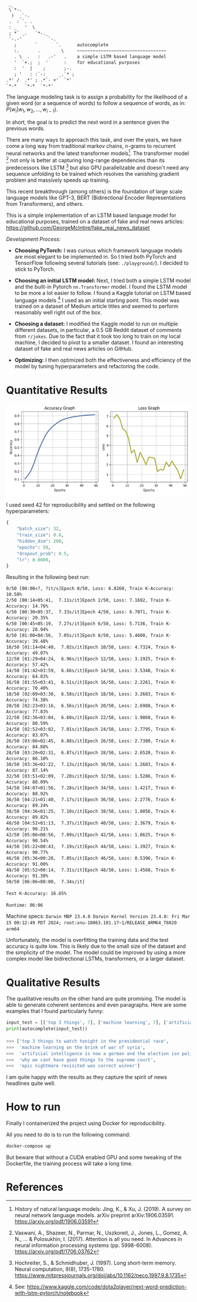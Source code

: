<!--

**Student**: 11912007, Yahya JABARY

**Topic**: 3.2.3: Deep Learning for Image/Text Classification, Next-word prediction (Language Modelling) using Deep Learning
-->

```
 _
 \`*-.
  )  _`-.
 .  : `. .
 : _   '  \
 ; *` _.   `*-._
 `-.-'          `-.
   ;       `       `.      autocomplete
   :.       .        \     ~~~~~~~~~~~~~~~~~~~~~~~~~~~~~~~~~~
   . \  .   :   .-'   .    a simple LSTM based language model
   '  `+.;  ;  '      :    for educational purposes
   :  '  |    ;       ;-.
   ; '   : :`-:     _.`* ;
.*' /  .*' ; .*`- +'  `*'
`*-*   `*-*  `*-*'
```

The language modeling task is to assign a probability for the likelihood of a given word (or a sequence of words) to follow a sequence of words, as in: $P(w_i | w_1, w_2, \ldots, w_{i-1})$.

In short, the goal is to predict the next word in a sentence given the previous words.

There are many ways to approach this task, and over the years, we have come a long way from traditional markov chains, n-grams to recurrent neural networks and the latest transformer models[^fst]. The transformer model [^attention] not only is better at capturing long-range dependencies than its predecessors like LSTM [^lstm] but also GPU parallelizable and doesn't need any sequence unfolding to be trained which resolves the vanishing gradient problem and massively speeds up training.

This recent breakthrough (among others) is the foundation of large scale language models like GPT-3, BERT (Bidirectional Encoder Representations from Transformers), and others.

This is a simple implementation of an LSTM based language model for educational purposes, trained on a dataset of fake and real news articles: https://github.com/GeorgeMcIntire/fake_real_news_dataset

_Development Process_:

-   **Choosing PyTorch:** I was curious which framework language models are most elegant to be implemented in. So I tried both PyTorch and TensorFlow following several tutorials (see: `./playground/`). I decided to stick to PyTorch.

-   **Choosing an initial LSTM model:** Next, I tried both a simple LSTM model and the built-in Pytorch `nn.Transformer` model. I found the LSTM model to be more a lot easier to follow. I found a Kaggle tutorial on LSTM based language models [^kaggle] I used as an initial starting point. This model was trained on a dataset of Medium article titles and seemed to perform reasonably well right out of the box.

-   **Choosing a dataset:** I modified the Kaggle model to run on multiple different datasets, in particular, a 0.5 GB Reddit dataset of comments from `r/jokes`. Due to the fact that it took too long to train on my local machine, I decided to pivot to a smaller dataset. I found an interesting dataset of fake and real news articles on GitHub.

-   **Optimizing:** I then optimized both the effectiveness and efficiency of the model by tuning hyperparameters and refactoring the code.

# Quantitative Results

![](./assets/loss.png)

I used seed 42 for reproducibility and settled on the following hyperparameters:

```python
{
    "batch_size": 32,
    "train_size": 0.8,
    "hidden_dim": 200,
    "epochs": 50,
    "dropout_prob": 0.5,
    "lr": 0.0009,
}
```

Resulting in the following best run:

```
0/50 [00:00<?, ?it/s]Epoch 0/50, Loss: 6.8260, Train K-Accuracy: 10.58%
2/50 [00:14<05:41,  7.11s/it]Epoch 2/50, Loss: 7.1692, Train K-Accuracy: 14.76%
4/50 [00:30<05:37,  7.33s/it]Epoch 4/50, Loss: 6.7071, Train K-Accuracy: 20.35%
6/50 [00:45<05:19,  7.27s/it]Epoch 6/50, Loss: 5.7136, Train K-Accuracy: 28.94%
8/50 [01:00<04:56,  7.05s/it]Epoch 8/50, Loss: 5.4600, Train K-Accuracy: 39.48%
10/50 [01:14<04:40,  7.02s/it]Epoch 10/50, Loss: 4.7324, Train K-Accuracy: 49.07%
12/50 [01:29<04:24,  6.96s/it]Epoch 12/50, Loss: 3.1925, Train K-Accuracy: 57.42%
14/50 [01:42<03:59,  6.66s/it]Epoch 14/50, Loss: 3.5348, Train K-Accuracy: 64.83%
16/50 [01:55<03:41,  6.51s/it]Epoch 16/50, Loss: 2.2261, Train K-Accuracy: 70.40%
18/50 [02:09<03:30,  6.58s/it]Epoch 18/50, Loss: 3.2683, Train K-Accuracy: 74.38%
20/50 [02:23<03:16,  6.56s/it]Epoch 20/50, Loss: 2.6988, Train K-Accuracy: 77.83%
22/50 [02:36<03:04,  6.60s/it]Epoch 22/50, Loss: 1.9860, Train K-Accuracy: 80.59%
24/50 [02:52<03:02,  7.01s/it]Epoch 24/50, Loss: 2.7795, Train K-Accuracy: 83.07%
26/50 [03:06<02:45,  6.88s/it]Epoch 26/50, Loss: 2.7380, Train K-Accuracy: 84.88%
28/50 [03:20<02:31,  6.87s/it]Epoch 28/50, Loss: 2.6520, Train K-Accuracy: 86.10%
30/50 [03:36<02:22,  7.13s/it]Epoch 30/50, Loss: 1.2683, Train K-Accuracy: 87.14%
32/50 [03:51<02:09,  7.20s/it]Epoch 32/50, Loss: 1.5286, Train K-Accuracy: 88.09%
34/50 [04:07<01:56,  7.28s/it]Epoch 34/50, Loss: 1.4217, Train K-Accuracy: 88.92%
36/50 [04:21<01:40,  7.17s/it]Epoch 36/50, Loss: 2.2776, Train K-Accuracy: 89.24%
38/50 [04:36<01:25,  7.10s/it]Epoch 38/50, Loss: 1.8056, Train K-Accuracy: 89.82%
40/50 [04:52<01:13,  7.37s/it]Epoch 40/50, Loss: 2.3679, Train K-Accuracy: 90.21%
42/50 [05:06<00:56,  7.09s/it]Epoch 42/50, Loss: 1.8625, Train K-Accuracy: 90.54%
44/50 [05:22<00:43,  7.19s/it]Epoch 44/50, Loss: 1.3927, Train K-Accuracy: 90.77%
46/50 [05:36<00:28,  7.05s/it]Epoch 46/50, Loss: 0.5396, Train K-Accuracy: 91.00%
48/50 [05:52<00:14,  7.31s/it]Epoch 48/50, Loss: 1.4568, Train K-Accuracy: 91.30%
50/50 [06:06<00:00,  7.34s/it]

Test K-Accuracy: 16.65%

Runtime: 06:06
```

Machine specs: `Darwin MBP 23.4.0 Darwin Kernel Version 23.4.0: Fri Mar 15 00:12:49 PDT 2024; root:xnu-10063.101.17~1/RELEASE_ARM64_T6020 arm64`

Unfortunately, the model is overfitting the training data and the test accuracy is quite low. This is likely due to the small size of the dataset and the simplicity of the model. The model could be improved by using a more complex model like bidirectional LSTMs, transformers, or a larger dataset.

# Qualitative Results

The qualitative results on the other hand are quite promising. The model is able to generate coherent sentences and even paragraphs. Here are some examples that I found particularly funny:

```python
input_test = [['top 3 things', 7], ['machine learning', 7], ['artificial intelligence is now', 7], ['why we cant have good things', 4], ['epic', 5]]
print(autocomplete(input_test))

>>> ['top 3 things to watch tonight in the presidential race',
>>>  'machine learning on the brink of war of syria',
>>>  'artificial intelligence is now a german and the election isn politics',
>>>  'why we cant have good things to the supreme court',
>>>  'epic nightmare revisited was correct winner']
```

I am quite happy with the results as they capture the spirit of news headlines quite well.

# How to run

Finally I containerized the project using Docker for reproducibility.

All you need to do is to run the following command:

```bash
docker-compose up
```

But beware that without a CUDA enabled GPU and some tweaking of the Dockerfile, the training process will take a long time.

# References

[^fst]: History of natural language models: Jing, K., & Xu, J. (2019). A survey on neural network language models. arXiv preprint arXiv:1906.03591. https://arxiv.org/pdf/1906.03591
[^attention]: Vaswani, A., Shazeer, N., Parmar, N., Uszkoreit, J., Jones, L., Gomez, A. N., ... & Polosukhin, I. (2017). Attention is all you need. In Advances in neural information processing systems (pp. 5998-6008). https://arxiv.org/pdf/1706.03762
[^lstm]: Hochreiter, S., & Schmidhuber, J. (1997). Long short-term memory. Neural computation, 9(8), 1735-1780. https://www.mitpressjournals.org/doi/abs/10.1162/neco.1997.9.8.1735
[^kaggle]: See: https://www.kaggle.com/code/dota2player/next-word-prediction-with-lstm-pytorch/notebook
